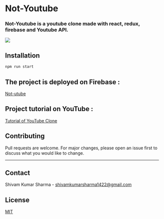 # Not-Youtube

### Not-Youtube is a youtube clone made with react, redux, firebase and Youtube API. 


![](https://i.ytimg.com/vi/Mos5QJAje28/hq720.jpg?sqp=-oaymwEcCNAFEJQDSFXyq4qpAw4IARUAAIhCGAFwAcABBg==&rs=AOn4CLCFbVeOdpHjPmjEkLBCOpvPJC5eMg)

## Installation

```bash
npm run start
```

## The project is deployed on Firebase : 
[Not-utube](https://not-yt.web.app/)

## Project tutorial on YouTube : 
  [Tutorial of YouTube Clone](https://youtu.be/Mos5QJAje28)


## Contributing
Pull requests are welcome. For major changes, please open an issue first to discuss what you would like to change.

--- 
## Contact

Shivam Kumar Sharma - [shivamkumarsharma1422@gmail.com](mailto:shivamkumarsharma1422@gmail.com)



## License
[MIT](https://choosealicense.com/licenses/mit/)
